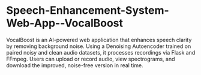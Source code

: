 # Speech-Enhancement-System-Web-App--VocalBoost
VocalBoost is an AI-powered web application that enhances speech clarity by removing background noise. Using a Denoising Autoencoder trained on paired noisy and clean audio datasets, it processes recordings via Flask and FFmpeg. Users can upload or record audio, view spectrograms, and download the improved, noise-free version in real time.
